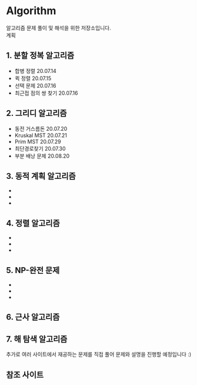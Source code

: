 # Algorithm

알고리즘 문제 풀이 및 해석을 위한 저장소입니다.  
계획

## 1. 분할 정복 알고리즘  
  - 합병 정렬 20.07.14
  - 퀵 정렬 20.07.15
  - 선택 문제 20.07.16
  - 최근접 점의 쌍 찾기 20.07.16
## 2. 그리디 알고리즘
  - 동전 거스름돈 20.07.20
  - Kruskal MST 20.07.21 
  - Prim MST 20.07.29 
  - 최단경로찾기 20.07.30
  - 부분 배낭 문제 20.08.20
  
## 3. 동적 계획 알고리즘
  -
  -
  -
## 4. 정렬 알고리즘
  -
  -
  -
## 5. NP-완전 문제
  -
  -
  -
## 6. 근사 알고리즘
## 7. 해 탐색 알고리즘

추가로 여러 사이트에서 재공하는 문제를 직접 풀어 문제와 설명을 진행할 예정입니다 :)


참조 사이트
- 
